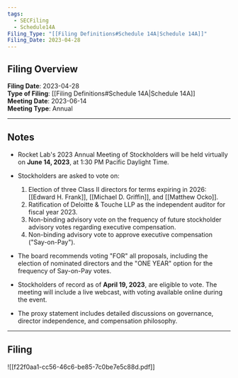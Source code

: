 ```yaml
---
tags:
  - SECFiling
  - Schedule14A
Filing_Type: "[[Filing Definitions#Schedule 14A|Schedule 14A]]"
Filing_Date: 2023-04-28
---
```

## Filing Overview

**Filing Date**: 2023-04-28  
**Type of Filing**: [[Filing Definitions#Schedule 14A|Schedule 14A]]  
**Meeting Date**: 2023-06-14  
**Meeting Type**: Annual  

---
## Notes

- Rocket Lab's 2023 Annual Meeting of Stockholders will be held virtually on **June 14, 2023**, at 1:30 PM Pacific Daylight Time.  
- Stockholders are asked to vote on:
  1. Election of three Class II directors for terms expiring in 2026: [[Edward H. Frank]], [[Michael D. Griffin]], and [[Matthew Ocko]].
  2. Ratification of Deloitte & Touche LLP as the independent auditor for fiscal year 2023.
  3. Non-binding advisory vote on the frequency of future stockholder advisory votes regarding executive compensation.
  4. Non-binding advisory vote to approve executive compensation ("Say-on-Pay").
  
- The board recommends voting "FOR" all proposals, including the election of nominated directors and the "ONE YEAR" option for the frequency of Say-on-Pay votes.

- Stockholders of record as of **April 19, 2023**, are eligible to vote. The meeting will include a live webcast, with voting available online during the event.

- The proxy statement includes detailed discussions on governance, director independence, and compensation philosophy.

---
## Filing

![[f22f0aa1-cc56-46c6-be85-7c0be7e5c88d.pdf]]
